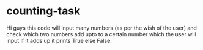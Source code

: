 # counting-task
Hi guys this code will input many numbers (as per the wish of the user)  and check which two numbers add upto to a certain number which the user will input  if it adds up it prints True else False.
